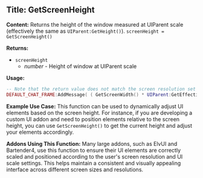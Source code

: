 ## Title: GetScreenHeight

**Content:**
Returns the height of the window measured at UIParent scale (effectively the same as `UIParent:GetHeight()`).
`screenHeight = GetScreenHeight()`

**Returns:**
- `screenHeight`
  - *number* - Height of window at UIParent scale

**Usage:**
```lua
-- Note that the return value does not match the screen resolution set in the Video Options, but will instead represent a dimension with the same aspect ratio.
DEFAULT_CHAT_FRAME:AddMessage( ( GetScreenWidth() * UIParent:GetEffectiveScale() ).."x"..( GetScreenHeight() * UIParent:GetEffectiveScale() ) )
```

**Example Use Case:**
This function can be used to dynamically adjust UI elements based on the screen height. For instance, if you are developing a custom UI addon and need to position elements relative to the screen height, you can use `GetScreenHeight()` to get the current height and adjust your elements accordingly.

**Addons Using This Function:**
Many large addons, such as ElvUI and Bartender4, use this function to ensure their UI elements are correctly scaled and positioned according to the user's screen resolution and UI scale settings. This helps maintain a consistent and visually appealing interface across different screen sizes and resolutions.